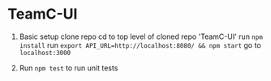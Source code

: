 # TeamC-UI

1. Basic setup
clone repo
cd to top level of cloned repo 'TeamC-UI'
run `npm install`
run `export API_URL=http://localhost:8080/ && npm start`
go to `localhost:3000`

2. Run `npm test` to run unit tests
